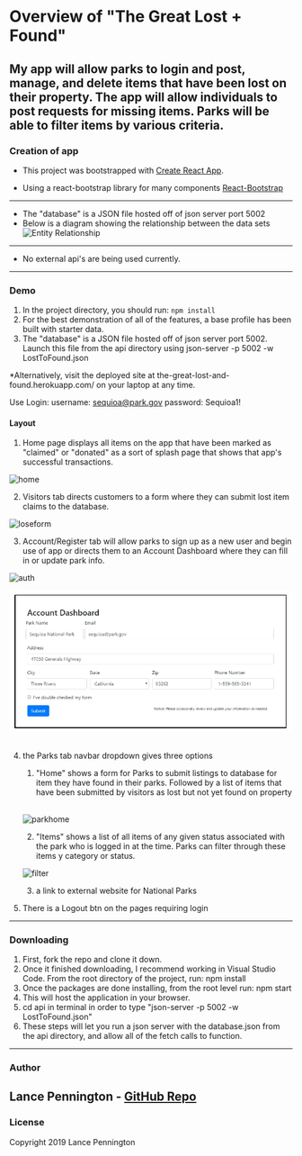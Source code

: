 # Overview of "The Great Lost + Found"
My app will allow parks to login and post, manage, and delete items that have been lost on their property. The app will allow individuals to post requests for missing items. Parks will be able to filter items by various criteria.
---
### Creation of app
* This project was bootstrapped with [Create React App](https://github.com/facebook/create-react-app).

* Using a react-bootstrap library for many components
    [React-Bootstrap](https://react-bootstrap.netlify.com/getting-started/introduction/)
---
* The "database" is a JSON file hosted off of json server port 5002
* Below is a diagram showing the relationship between the data sets
![Entity Relationship](https://drive.google.com/file/d/1hpTB8c_IunZb5Rj8DlRGzxoerQAkW2x7/view?usp=sharing "The Great Lost and Found")

---
* No external api's are being used currently.
---
### Demo
1. In the project directory, you should run: `npm install`
2. For the best demonstration of all of the features, a base profile has been built with starter data.
3. The "database" is a JSON file hosted off of json server port 5002. Launch this file from the api directory using json-server -p 5002 -w LostToFound.json

*Alternatively, visit the deployed site at the-great-lost-and-found.herokuapp.com/ on your laptop at any time.

Use Login:
username: sequioa@park.gov
password: Sequioa1!

#### Layout
1. Home page displays all items on the app that have been marked as "claimed" or "donated" as a sort of splash page that shows that app's successful transactions.
&nbsp;

![home](/public/home.gif)
&nbsp;

2. Visitors tab directs customers to a form where they can submit lost item claims to the database.
&nbsp;

![loseform](/public/loseform.gif)
&nbsp;

3. Account/Register tab will allow parks to sign up as a new user and begin use of app or directs them to an Account Dashboard where they can fill in or update park info.
&nbsp;

![auth](/public/auth.gif)
&nbsp;

![account](/public/account.jpg)
&nbsp;

4. the Parks tab navbar dropdown gives three options
    1. "Home" shows a form for Parks to submit listings to database for item they have found in their parks. Followed by a list of items that have been submitted by visitors as lost but not yet found on property
    &nbsp;
    
    ![parkhome](/public/parkhome.gif)
    &nbsp;
    
    2. "Items" shows a list of all items of any given status associated with the park who is logged in at the time. Parks can filter through these items y category or status.
    &nbsp;
    
    ![filter](/public/filter.gif)
    &nbsp;
    
    3. a link to external website for National Parks
5. There is a Logout btn on the pages requiring login
---
### Downloading
1. First, fork the repo and clone it down.
2. Once it finished downloading, I recommend working in Visual Studio Code. From the root directory of the project,     run: npm install
3. Once the packages are done installing, from the root level
    run: npm start
4. This will host the application in your browser.
5. cd api in terminal in order to
type "json-server -p 5002 -w LostToFound.json"
6. These steps will let you run a json server with the database.json from the api directory, and allow all of the fetch calls to function.
---
### Author
Lance Pennington - [GitHub Repo](https://github.com/LanceP51/LostToFound)
---
### License
Copyright 2019 Lance Pennington
